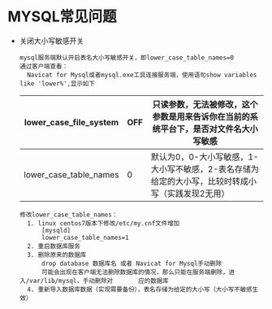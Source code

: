 # MYSQL常见问题

- 关闭大小写敏感开关

  ```
  mysql服务端默认开启表名大小写敏感开关，即lower_case_table_names=0
  通过客户端查看：
  	Navicat for Mysql或者mysql.exe工具连接服务端，使用语句show variables like 'lower%',显示如下
  ```

  | lower_case_file_system | OFF  | 只读参数，无法被修改，这个参数是用来告诉你在当前的系统平台下，是否对文件名大小写敏感 |
  | ---------------------- | ---- | ------------------------------------------------------------ |
  | lower_case_table_names | 0    | 默认为0，0-大小写敏感，1-大小写不敏感，2-表名存储为给定的大小写，比较时转成小写（实践发现2无用） |

  ```
  修改lower_case_table_names：
  	1. linux centos7版本下修改/etc/my.cnf文件增加
  		[mysqld]
  		lower_case_table_names=1
  	2. 重启数据库服务
  	3. 删除原来的数据库
  		drop database 数据库名 或者 Navicat for Mysql手动删除
  		可能会出现在客户端无法删除数据库的情况，那么只能在服务端删除，进入/var/lib/mysql，手动删除对		应的数据库
  	4. 重新导入数据库数据（实现需要备份），表名存储为给定的大小写（大小写不敏感生效）
  ```

  

  